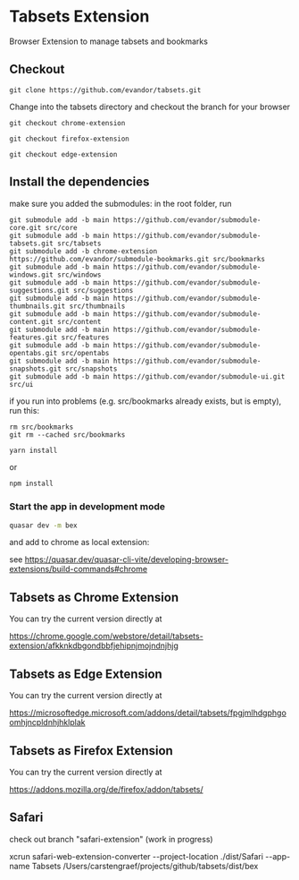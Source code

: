 # Tabsets Extension

Browser Extension to manage tabsets and bookmarks

## Checkout

```
git clone https://github.com/evandor/tabsets.git
```

Change into the tabsets directory and checkout the branch for your browser

```
git checkout chrome-extension
```
```
git checkout firefox-extension
```
```
git checkout edge-extension
```

## Install the dependencies

make sure you added the submodules: in the root folder, run

```
git submodule add -b main https://github.com/evandor/submodule-core.git src/core
git submodule add -b main https://github.com/evandor/submodule-tabsets.git src/tabsets
git submodule add -b chrome-extension https://github.com/evandor/submodule-bookmarks.git src/bookmarks
git submodule add -b main https://github.com/evandor/submodule-windows.git src/windows
git submodule add -b main https://github.com/evandor/submodule-suggestions.git src/suggestions
git submodule add -b main https://github.com/evandor/submodule-thumbnails.git src/thumbnails
git submodule add -b main https://github.com/evandor/submodule-content.git src/content
git submodule add -b main https://github.com/evandor/submodule-features.git src/features
git submodule add -b main https://github.com/evandor/submodule-opentabs.git src/opentabs
git submodule add -b main https://github.com/evandor/submodule-snapshots.git src/snapshots
git submodule add -b main https://github.com/evandor/submodule-ui.git src/ui
```

if you run into problems (e.g. src/bookmarks already exists, but is empty), run this:

```
rm src/bookmarks
git rm --cached src/bookmarks
```


```bash
yarn install
```
or
```bash
npm install
```

### Start the app in development mode
```bash
quasar dev -m bex
```

and add to chrome as local extension:

see https://quasar.dev/quasar-cli-vite/developing-browser-extensions/build-commands#chrome

## Tabsets as Chrome Extension

You can try the current version directly at

https://chrome.google.com/webstore/detail/tabsets-extension/afkknkdbgondbbfjehipnjmojndnjhjg

## Tabsets as Edge Extension

You can try the current version directly at

https://microsoftedge.microsoft.com/addons/detail/tabsets/fpgjmlhdgphgoomhjncpldnhjhklplak

## Tabsets as Firefox Extension

You can try the current version directly at

https://addons.mozilla.org/de/firefox/addon/tabsets/

## Safari

check out branch "safari-extension" (work in progress)

xcrun safari-web-extension-converter --project-location ./dist/Safari --app-name Tabsets /Users/carstengraef/projects/github/tabsets/dist/bex
